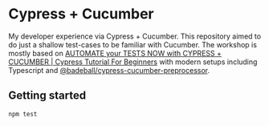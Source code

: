 # Cypress + Cucumber

My developer experience via Cypress + Cucumber. This repository aimed to do just
a shallow test-cases to be familiar with Cucumber. The workshop is mostly based
on
[AUTOMATE your TESTS NOW with CYPRESS + CUCUMBER | Cypress Tutorial For Beginners](https://www.youtube.com/watch?v=4KPBMXUSWJc&ab_channel=JoanMedia)
with modern setups including Typescript and
[@badeball/cypress-cucumber-preprocessor](@badeball/cypress-cucumber-preprocessor).

## Getting started

```sh
npm test
```
